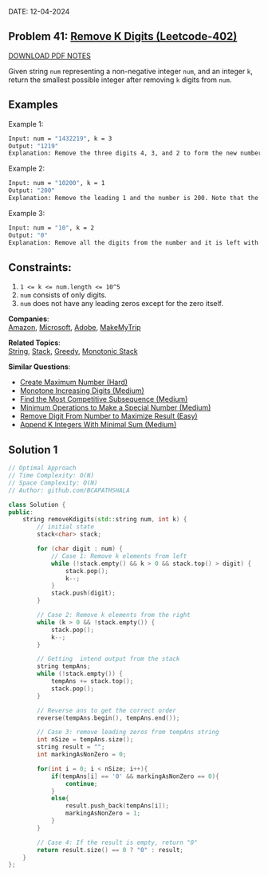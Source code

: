 DATE: 12-04-2024

## Problem 41: [ Remove K Digits (Leetcode-402) ](https://leetcode.com/problems/remove-k-digits/description/)

[DOWNLOAD PDF NOTES](https://drive.google.com/drive/u/1/folders/1V1lszXbUO97guTtDgW8AWcIkryRB2uW9)

Given string `num` representing a non-negative integer `num`, and an integer `k`, return the smallest possible integer after removing `k` digits from `num`.

## Examples

Example 1:

```bash
Input: num = "1432219", k = 3
Output: "1219"
Explanation: Remove the three digits 4, 3, and 2 to form the new number 1219 which is the smallest.
```

Example 2:

```bash
Input: num = "10200", k = 1
Output: "200"
Explanation: Remove the leading 1 and the number is 200. Note that the output must not contain leading zeroes.
```

Example 3:

```bash
Input: num = "10", k = 2
Output: "0"
Explanation: Remove all the digits from the number and it is left with nothing which is 0.
```

## Constraints:

1. `1 <= k <= num.length <= 10^5`
2. `num` consists of only digits.
3. `num` does not have any leading zeros except for the zero itself.

**Companies**:  
[Amazon](https://leetcode.com/company/amazon), [Microsoft](https://leetcode.com/company/microsoft), [Adobe](https://leetcode.com/company/adobe), [MakeMyTrip](https://leetcode.com/company/makemytrip)

**Related Topics**:  
[String](https://leetcode.com/tag/string/), [Stack](https://leetcode.com/tag/stack/), [Greedy](https://leetcode.com/tag/greedy/), [Monotonic Stack](https://leetcode.com/tag/monotonic-stack/)

**Similar Questions**:

- [Create Maximum Number (Hard)](https://leetcode.com/problems/create-maximum-number/)
- [Monotone Increasing Digits (Medium)](https://leetcode.com/problems/monotone-increasing-digits/)
- [Find the Most Competitive Subsequence (Medium)](https://leetcode.com/problems/find-the-most-competitive-subsequence/)
- [Minimum Operations to Make a Special Number (Medium)](https://leetcode.com/problems/minimum-operations-to-make-a-special-number/)
- [Remove Digit From Number to Maximize Result (Easy)](https://leetcode.com/problems/remove-digit-from-number-to-maximize-result/description/)
- [Append K Integers With Minimal Sum (Medium)](https://leetcode.com/problems/append-k-integers-with-minimal-sum/description/)

## Solution 1

```cpp
// Optimal Approach
// Time Complexity: O(N)
// Space Complexity: O(N)
// Author: github.com/BCAPATHSHALA

class Solution {
public:
    string removeKdigits(std::string num, int k) {
        // initial state
        stack<char> stack;

        for (char digit : num) {
            // Case 1: Remove k elements from left
            while (!stack.empty() && k > 0 && stack.top() > digit) {
                stack.pop();
                k--;
            }
            stack.push(digit);
        }

        // Case 2: Remove k elements from the right
        while (k > 0 && !stack.empty()) {
            stack.pop();
            k--;
        }

        // Getting  intend output from the stack
        string tempAns;
        while (!stack.empty()) {
            tempAns += stack.top();
            stack.pop();
        }

        // Reverse ans to get the correct order
        reverse(tempAns.begin(), tempAns.end());

        // Case 3: remove leading zeros from tempAns string
        int nSize = tempAns.size();
        string result = "";
        int markingAsNonZero = 0;

        for(int i = 0; i < nSize; i++){
            if(tempAns[i] == '0' && markingAsNonZero == 0){
                continue;
            }
            else{
                result.push_back(tempAns[i]);
                markingAsNonZero = 1;
            }
        }

        // Case 4: If the result is empty, return "0"
        return result.size() == 0 ? "0" : result;
    }
};
```
